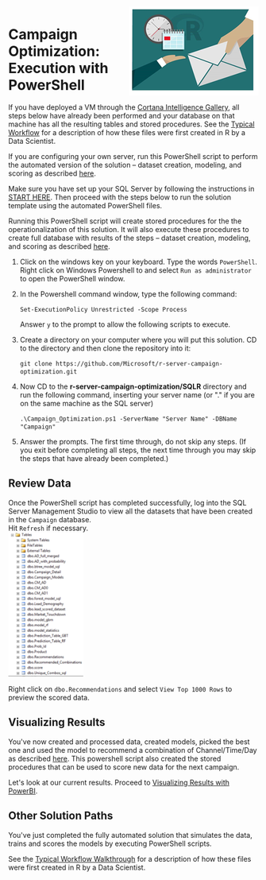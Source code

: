 <img src="../Images/management.png" align="right">
<h1>Campaign Optimization:
Execution with PowerShell</h1>

If you have deployed a VM through the [Cortana Intelligence Gallery](https://gallery.cortanaintelligence.com/Solution/e992f8c1b29f4df897301d11796f9e7c), all steps below have already been performed and your database on that machine has all the resulting tables and stored procedures.  See the [Typical Workflow](CIG_Workflow.md) for a description of how these files were first created in R by a Data Scientist.

If you are configuring your own server, run this PowerShell script to perform the automated version of the solution – dataset creation, modeling, and scoring as described  [here](../data-scientist.md).


Make sure you have set up your SQL Server by following the instructions in <a href="START_HERE.md">START HERE</a>.  Then proceed with the steps below to run the solution template using the automated PowerShell files. 


Running this PowerShell script will create stored procedures for the the operationalization of this solution.  It will also execute these procedures to create full database with results of the steps  – dataset creation, modeling, and scoring as described  [here](../../SQLR/README.md).



1.	Click on the windows key on your keyboard. Type the words `PowerShell`.  Right click on Windows Powershell to and select `Run as administrator` to open the PowerShell window.


2.	In the Powershell command window, type the following command:
  
    ```
    Set-ExecutionPolicy Unrestricted -Scope Process
    ```

    Answer `y` to the prompt to allow the following scripts to execute.

3. Create a directory on your computer where you will put this solution.  CD to the directory and then clone the repository into it:
    
    ```
    git clone https://github.com/Microsoft/r-server-campaign-optimization.git
    ```

4.  Now CD to the **r-server-campaign-optimization/SQLR** directory and run the following command, inserting your server name (or "." if you are on the same machine as the SQL server)
    
    ```
    .\Campaign_Optimization.ps1 -ServerName "Server Name" -DBName "Campaign"
    ```
5.  Answer the prompts.  The first time through, do not skip any steps.  (If you exit before completing all steps, the next time through you may skip the steps that have already been completed.)  


## Review Data

Once the PowerShell script has completed successfully, log into the SQL Server Management Studio to view all the datasets that have been created in the `Campaign` database.  
Hit `Refresh` if necessary.
<br/>
<img src="../Images/alltables.png" width="30%">

Right click on `dbo.Recommendations` and select `View Top 1000 Rows` to preview the scored data.

## Visualizing Results 
You've now  created and processed data, created models, picked the best one and used the model to recommend a combination of Channel/Time/Day as described  [here](../data-scientist.md). This powershell script also created the stored procedures that can be used to score new data for the next campaign.  

Let's look at our current results. Proceed to <a href="Visualize_Results.md">Visualizing Results with PowerBI</a>.

## Other Solution Paths

You've just completed the fully automated solution that simulates the data, trains and scores the models by executing PowerShell scripts.  

See the [Typical Workflow Walkthrough](Typical_Workflow.md) for a description of how these files were first created in R by a Data Scientist.